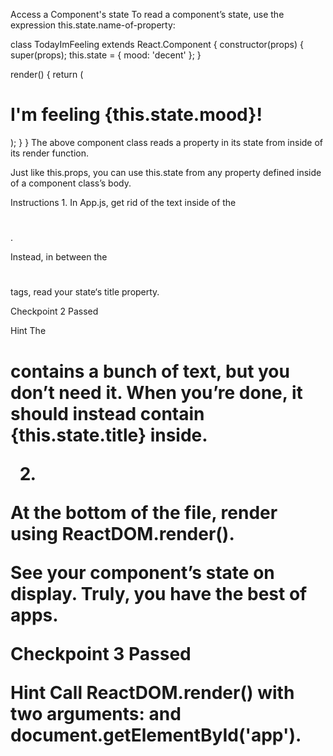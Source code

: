 Access a Component's state
To read a component’s state, use the expression this.state.name-of-property:

class TodayImFeeling extends React.Component {
  constructor(props) {
    super(props);
    this.state = { mood: 'decent' };
  }

  render() {
    return (
      <h1>
        I'm feeling {this.state.mood}!
      </h1>
    );
  }
}
The above component class reads a property in its state from inside of its render function.

Just like this.props, you can use this.state from any property defined inside of a component class’s body.

Instructions
1.
In App.js, get rid of the text inside of the <h1></h1>.

Instead, in between the <h1></h1> tags, read your state‘s title property.

Checkpoint 2 Passed

Hint
The <h1> contains a bunch of text, but you don’t need it. When you’re done, it should instead contain {this.state.title} inside.

2.
At the bottom of the file, render <App /> using ReactDOM.render().

See your component’s state on display. Truly, you have the best of apps.

Checkpoint 3 Passed

Hint
Call ReactDOM.render() with two arguments: <App /> and document.getElementById('app').
